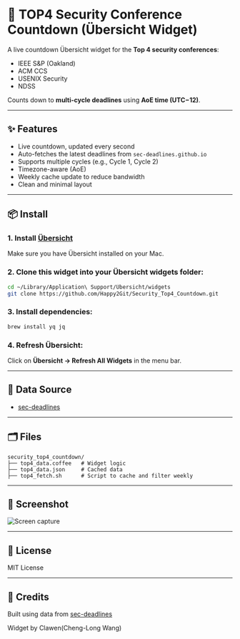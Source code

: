 # 🔐 TOP4 Security Conference Countdown (Übersicht Widget)

A live countdown Übersicht widget for the **Top 4 security conferences**:

- IEEE S&P (Oakland)
- ACM CCS
- USENIX Security
- NDSS

Counts down to **multi-cycle deadlines** using **AoE time (UTC−12)**.

---

## ✨ Features

- Live countdown, updated every second
- Auto-fetches the latest deadlines from `sec-deadlines.github.io`
- Supports multiple cycles (e.g., Cycle 1, Cycle 2)
- Timezone-aware (AoE)
- Weekly cache update to reduce bandwidth
- Clean and minimal layout

---

## 📦 Install

### 1. Install [Übersicht](http://tracesof.net/uebersicht/)

Make sure you have Übersicht installed on your Mac.

### 2. Clone this widget into your Übersicht widgets folder:

```bash
cd ~/Library/Application\ Support/Übersicht/widgets
git clone https://github.com/Happy2Git/Security_Top4_Countdown.git
```
### 3. Install dependencies:

```bash
brew install yq jq
```
### 4. Refresh Übersicht:

Click on **Übersicht → Refresh All Widgets** in the menu bar.

---

## 🧠 Data Source

* [sec-deadlines](https://github.com/sec-deadlines/sec-deadlines.github.io)

---

## 🗂 Files
```
security_top4_countdown/
├── top4_data.coffee   # Widget logic
├── top4_data.json     # Cached data
├── top4_fetch.sh      # Script to cache and filter weekly
```
---

## 📸 Screenshot

![Screen capture](./screenshot.png)

---

## 📄 License

MIT License

---

## 🙌 Credits

Built using data from [sec-deadlines](https://github.com/sec-deadlines/sec-deadlines.github.io)

Widget by Clawen(Cheng-Long Wang)

````